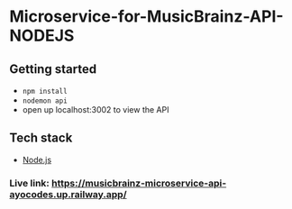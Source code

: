 # Microservice-for-MusicBrainz-API-NODEJS

## Getting started

- `npm install`
- `nodemon api`
- open up localhost:3002 to view the API

## Tech stack

- [Node.js](https://nodejs.org/en/)

### Live link: https://musicbrainz-microservice-api-ayocodes.up.railway.app/
